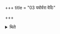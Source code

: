+++
title = "03 यवोर्वरा वेदिः"

+++

<details><summary>थिते</summary>

3. A barley-field (should be used as the great) altar; 
</details>
